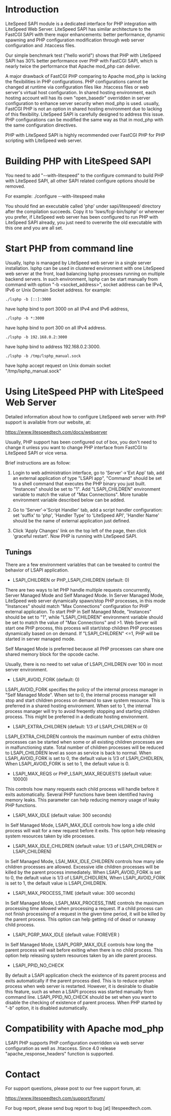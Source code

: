 Introduction
============

LiteSpeed SAPI module is a dedicated interface for PHP integration with
LiteSpeed Web Server. LiteSpeed SAPI has similar architecture to the
FastCGI SAPI with there major enhancements: better performance, dynamic
spawning and PHP configuration modification through web server
configuration and .htaccess files.

Our simple benchmark test ("hello world") shows that PHP with
LiteSpeed SAPI has 30% better performance over PHP with FastCGI SAPI,
which is nearly twice the performance that Apache mod_php can deliver.

A major drawback of FastCGI PHP comparing to Apache mod_php is lacking
the flexibilities in PHP configurations. PHP configurations cannot be
changed at runtime via configuration files like .htaccess files or web
server's virtual host configuration. In shared hosting environment,
each hosting account will has its own "open_basedir" overridden in
server configuration to enhance server security when mod_php is used.
usually, FastCGI PHP is not an option in shared hosting environment
due to lacking of this flexibility. LiteSpeed SAPI is carefully designed
to address this issue. PHP configurations can be modified the same way
as that in mod_php with the same configuration directives.

PHP with LiteSpeed SAPI is highly recommended over FastCGI PHP for
PHP scripting with LiteSpeed web server.


Building PHP with LiteSpeed SAPI
================================

You need to add "--with-litespeed" to the configure command to build
PHP with LiteSpeed SAPI, all other SAPI related configure options
should be removed.

For example:
    ./configure --with-litespeed
    make

You should find an executable called 'php' under sapi/litespeed/
directory after the compilation succeeds. Copy it to
'lsws/fcgi-bin/lsphp' or wherever you prefer, if LiteSpeed web server
has been configured to run PHP with LiteSpeed SAPI already, you just
need to overwrite the old executable with this one and you are all
set.

Start PHP from command line
===========================

Usually, lsphp is managed by LiteSpeed web server in a single server
installation. lsphp can be used in clustered environment with one
LiteSpeed web server at the front, load balancing lsphp processes
running on multiple backend servers. In such environment, lsphp can be
start manually from command with option "-b <socket_address>", socket
address can be IPv4, IPv6 or Unix Domain Socket address.
for example:

    ./lsphp -b [::]:3000

have lsphp bind to port 3000 on all IPv4 and IPv6 address,

    ./lsphp -b *:3000

have lsphp bind to port 300 on all IPv4 address.

    ./lsphp -b 192.168.0.2:3000

have lsphp bind to address 192.168.0.2:3000.

    ./lsphp -b /tmp/lsphp_manual.sock

have lsphp accept request on Unix domain socket "/tmp/lsphp_manual.sock"


Using LiteSpeed PHP with LiteSpeed Web Server
=============================================

Detailed information about how to configure LiteSpeed web server with
PHP support is available from our website, at:

https://www.litespeedtech.com/docs/webserver

Usually, PHP support has been configured out of box, you don't need to
change it unless you want to change PHP interface from FastCGI to
LiteSpeed SAPI or vice versa.

Brief instructions are as follow:

1) Login to web administration interface, go to 'Server'->'Ext App' tab,
   add an external application of type "LSAPI app", "Command" should be
   set to a shell command that executes the PHP binary you just built.
   "Instances" should be set to "1". Add "LSAPI_CHILDREN" environment
   variable to match the value of "Max Connections". More tunable
   environment variable described below can be added.

2) Go to 'Server'->'Script Handler' tab, add a script handler
   configuration: set 'suffix' to 'php', 'Handler Type' to 'LiteSpeed
   API', 'Handler Name' should be the name of external application
   just defined.


3) Click 'Apply Changes' link on the top left of the page, then click
   'graceful restart'. Now PHP is running with LiteSpeed SAPI.

Tunings
-------

There are a few environment variables that can be tweaked to control the
behavior of LSAPI application.

* LSAPI_CHILDREN or PHP_LSAPI_CHILDREN  (default: 0)

There are two ways to let PHP handle multiple requests concurrently,
Server Managed Mode and Self Managed Mode. In Server Managed Mode,
LiteSpeed web server dynamically spawn/stop PHP processes, in this mode
"Instances" should match "Max Connections" configuration for PHP
external application. To start PHP in Self Managed Mode, "Instances"
should be set to "1", while "LSAPI_CHILDREN" environment variable should
be set to match the value of "Max Connections" and >1. Web Server will
start one PHP process, this process will start/stop children PHP processes
dynamically based on on demand. If "LSAPI_CHILDREN" <=1, PHP will be
started in server managed mode.

Self Managed Mode is preferred because all PHP processes can share one
shared memory block for the opcode cache.

Usually, there is no need to set value of LSAPI_CHILDREN over 100 in
most server environment.


* LSAPI_AVOID_FORK              (default: 0)

LSAPI_AVOID_FORK specifies the policy of the internal process manager in
"Self Managed Mode". When set to 0, the internal process manager will stop
and start children process on demand to save system resource. This is
preferred in a shared hosting environment. When set to 1, the internal
process manager will try to avoid freqently stopping and starting children
process. This might be preferred in a dedicate hosting environment.


* LSAPI_EXTRA_CHILDREN          (default: 1/3 of LSAPI_CHILDREN or 0)

LSAPI_EXTRA_CHILDREN controls the maximum number of extra children processes
can be started when some or all existing children processes are in
malfunctioning state. Total number of children processes will be reduced to
LSAPI_CHILDREN level as soon as service is back to normal.
When LSAPI_AVOID_FORK is set to 0, the default value is 1/3 of
LSAPI_CHIDLREN, When LSAPI_AVOID_FORK is set to 1, the default value is 0.


* LSAPI_MAX_REQS or PHP_LSAPI_MAX_REQUESTS (default value: 10000)

This controls how many requests each child process will handle before
it exits automatically. Several PHP functions have been identified
having memory leaks. This parameter can help reducing memory usage
of leaky PHP functions.


* LSAPI_MAX_IDLE                (default value: 300 seconds)

In Self Managed Mode, LSAPI_MAX_IDLE controls how long a idle child
process will wait for a new request before it exits. This option help
releasing system resources taken by idle processes.


* LSAPI_MAX_IDLE_CHILDREN
    (default value: 1/3 of LSAPI_CHILDREN or LSAPI_CHILDREN)

In Self Managed Mode, LSAI_MAX_IDLE_CHILDREN controls how many idle
children processes are allowed. Excessive idle children processes
will be killed by the parent process immediately.
When LSAPI_AVOID_FORK is set to 0, the default value is 1/3 of
LSAPI_CHIDLREN, When LSAPI_AVOID_FORK is set to 1, the default value
is LSAPI_CHILDREN.


* LSAPI_MAX_PROCESS_TIME        (default value: 300 seconds)

In Self Managed Mode, LSAPI_MAX_PROCESS_TIME controls the maximum
processing time allowed when processing a request. If a child process
can not finish processing of a request in the given time period, it
will be killed by the parent process. This option can help getting rid
of dead or runaway child process.


* LSAPI_PGRP_MAX_IDLE           (default value: FOREVER )

In Self Managed Mode, LSAPI_PGRP_MAX_IDLE controls how long the parent
process will wait before exiting when there is no child process.
This option help releasing system resources taken by an idle parent
process.


* LSAPI_PPID_NO_CHECK

By default a LSAPI application check the existence of its parent process
and exits automatically if the parent process died. This is to reduce
orphan process when web server is restarted. However, it is desirable
to disable this feature, such as when a LSAPI process was started
manually from command line. LSAPI_PPID_NO_CHECK should be set when
you want to disable the checking of existence of parent process.
When PHP started by "-b" option, it is disabled automatically.


Compatibility with Apache mod_php
=================================

LSAPI PHP supports PHP configuration overridden via web server configuration
as well as .htaccess.
Since 4.0 release "apache_response_headers" function is supported.



Contact
=======

For support questions, please post to our free support forum, at:

https://www.litespeedtech.com/support/forum/

For bug report, please send bug report to bug [at] litespeedtech.com.
